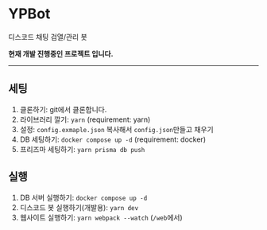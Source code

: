 # YPBot

디스코드 채팅 검열/관리 봇

**현재 개발 진행중인 프로젝트 입니다.**

---
## 세팅
1. 클론하기: git에서 클론합니다.
2. 라이브러리 깔기: `yarn` (requirement: yarn)
3. 설정: `config.exmaple.json` 복사해서 `config.json`만들고 채우기
4. DB 세팅하기: `docker compose up -d` (requirement: docker)
5. 프리즈마 세팅하기: `yarn prisma db push`

## 실행
1. DB 서버 실행하기: `docker compose up -d`
2. 디스코드 봇 실행하기(개발용): `yarn dev`
3. 웹사이트 실행하기: `yarn webpack --watch` (`/web`에서)